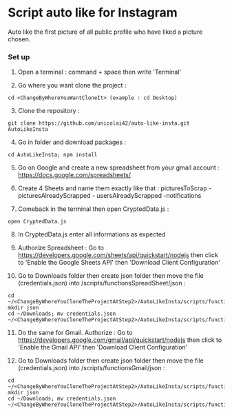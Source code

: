 # Script auto like for Instagram

Auto like the first picture of all public profile who have liked a picture chosen.

### Set up

1. Open a terminal : command + space then write 'Terminal'

2. Go where you want clone the project :
```
cd <ChangeByWhereYouWantCloneIt> (example : cd Desktop)
```

3. Clone the repository :
```
git clone https://github.com/unicolai42/auto-like-insta.git AutoLikeInsta
```

4. Go in folder and download packages :
```
cd AutoLikeInsta; npm install
```

5. Go on Google and create a new spreadsheet from your gmail account : https://docs.google.com/spreadsheets/

6. Create 4 Sheets and name them exactly like that : picturesToScrap - picturesAlreadyScrapped - usersAlreadyScrapped -notifications

7. Comeback in the terminal then open CryptedData.js :
```
open CryptedData.js
```

8. In CryptedData.js enter all informations as expected

9. Authorize Spreadsheet : Go to https://developers.google.com/sheets/api/quickstart/nodejs then click to 'Enable the Google Sheets API' then 'Download Client Configuration'

10. Go to Downloads folder then create json folder then move the file (credentials.json) into /scripts/functionsSpreadSheet/json :
```
cd ~/<ChangeByWhereYouCloneTheProjectAtStep2>/AutoLikeInsta/scripts/functionsSpreadSheet/
mkdir json
cd ~/Downloads; mv credentials.json ~/<ChangeByWhereYouCloneTheProjectAtStep2>/AutoLikeInsta/scripts/functionsSpreadSheet/json
```

11. Do the same for Gmail. Authorize : Go to https://developers.google.com/gmail/api/quickstart/nodejs then click to 'Enable the Gmail API' then 'Download Client Configuration'

12. Go to Downloads folder then create json folder then move the file (credentials.json) into /scripts/functionsGmail/json :
```
cd ~/<ChangeByWhereYouCloneTheProjectAtStep2>/AutoLikeInsta/scripts/functionsGmail/
mkdir json
cd ~/Downloads; mv credentials.json ~/<ChangeByWhereYouCloneTheProjectAtStep2>/AutoLikeInsta/scripts/functionsGmail/json
```
